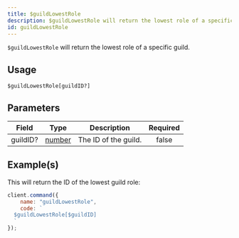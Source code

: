 ```yaml
---
title: $guildLowestRole
description: $guildLowestRole will return the lowest role of a specific guild.
id: guildLowestRole
---
```


`$guildLowestRole` will return the lowest role of a specific guild.

## Usage

```aoi
$guildLowestRole[guildID?]
```

## Parameters

| Field    | Type                                                                                              | Description          | Required |
| -------- | ------------------------------------------------------------------------------------------------- | -------------------- | :------: |
| guildID? | [number](https://developer.mozilla.org/en-US/docs/Web/JavaScript/Reference/Global_Objects/Number) | The ID of the guild. |  false   |

## Example(s)

This will return the ID of the lowest guild role:

```javascript
client.command({
    name: "guildLowestRole",
    code: `
  $guildLowestRole[$guildID]
  `
});
```
